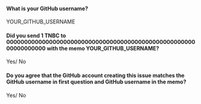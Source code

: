 #### What is your GitHub username?
YOUR_GITHUB_USERNAME

#### Did you send 1 TNBC to 0000000000000000000000000000000000000000000000000000000000000000 with the memo YOUR_GITHUB_USERNAME?
Yes/ No

#### Do you agree that the GitHub account creating this issue matches the GitHub username in first question and GitHub username in the memo?
Yes/ No